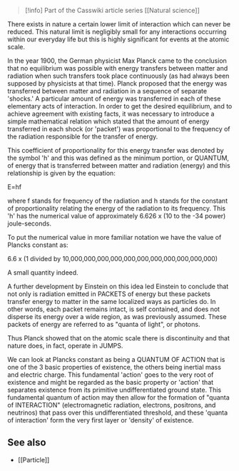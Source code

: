
> [!info] Part of the Casswiki article series [[Natural science]]

There exists in nature a certain lower limit of interaction which can never be reduced. This natural limit is negligibly small for any interactions occurring within our everyday life but this is highly significant for events at the atomic scale.

In the year 1900, the German physicist Max Planck came to the conclusion that no equilibrium was possible with energy transfers between matter and radiation when such transfers took place continuously (as had always been supposed by physicists at that time). Planck proposed that the energy was transferred between matter and radiation in a sequence of separate 'shocks.' A particular amount of energy was transferred in each of these elementary acts of interaction. In order to get the desired equilibrium, and to achieve agreement with existing facts, it was necessary to introduce a simple mathematical relation which stated that the amount of energy transferred in each shock (or 'packet') was proportional to the frequency of the radiation responsible for the transfer of energy.

This coefficient of proportionality for this energy transfer was denoted by the symbol 'h' and this was defined as the minimum portion, or QUANTUM, of energy that is transferred between matter and radiation (energy) and this relationship is given by the equation:

E=hf

where f stands for frequency of the radiation and h stands for the constant of proportionality relating the energy of the radiation to its frequency. This 'h' has the numerical value of approximately 6.626 x (10 to the -34 power) joule-seconds.

To put the numerical value in more familiar notation we have the value of Plancks constant as:

6.6 x (1 divided by 10,000,000,000,000,000,000,000,000,000,000,000)

A small quantity indeed.

A further development by Einstein on this idea led Einstein to conclude that not only is radiation emitted in PACKETS of energy but these packets transfer energy to matter in the same localized ways as particles do. In other words, each packet remains intact, is self contained, and does not disperse its energy over a wide region, as was previously assumed. These packets of energy are referred to as "quanta of light", or photons.

Thus Planck showed that on the atomic scale there is discontinuity and that nature does, in fact, operate in JUMPS.

We can look at Plancks constant as being a QUANTUM OF ACTION that is one of the 3 basic properties of existence, the others being inertial mass and electric charge. This fundamental 'action' goes to the very root of existence and might be regarded as the basic property or 'action' that separates existence from its primitive undifferentiated ground state. This fundamental quantum of action may then allow for the formation of "quanta of INTERACTION" (electromagnetic radiation, electrons, positrons, and neutrinos) that pass over this undifferentiated threshold, and these 'quanta of interaction' form the very first layer or 'density' of existence.

See also
--------

*   [[Particle]]
